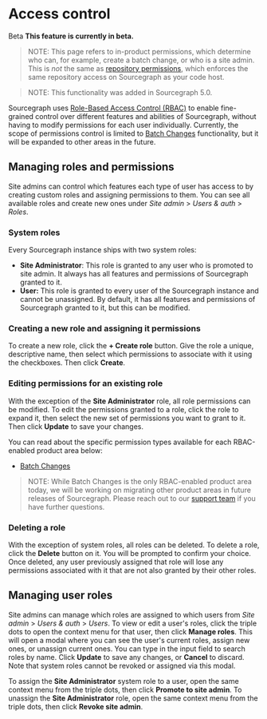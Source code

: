 # Access control

<aside class="beta">
<p>
<span class="badge badge-beta">Beta</span> <strong>This feature is currently in beta.</strong>
</p>
</aside>

> NOTE: This page refers to in-product permissions, which determine who can, for example, create a batch change, or who is a site admin. This is *not* the same as [repository permissions](../permissions/index.md), which enforces the same repository access on Sourcegraph as your code host.

> NOTE: This functionality was added in Sourcegraph 5.0.

Sourcegraph uses [Role-Based Access Control (RBAC)](https://en.wikipedia.org/wiki/Role-based_access_control) to enable fine-grained control over different features and abilities of Sourcegraph, without having to modify permissions for each user individually. Currently, the scope of permissions control is limited to [Batch Changes](batch_changes.md) functionality, but it will be expanded to other areas in the future.

## Managing roles and permissions

<!-- TODO: Screenshots -->

Site admins can control which features each type of user has access to by creating custom roles and assigning permissions to them. You can see all available roles and create new ones under _Site admin_ > _Users & auth_ > _Roles_.

### System roles

Every Sourcegraph instance ships with two system roles:

- **Site Administrator**: This role is granted to any user who is promoted to site admin. It always has all features and permissions of Sourcegraph granted to it.
- **User:** This role is granted to every user of the Sourcegraph instance and cannot be unassigned. By default, it has all features and permissions of Sourcegraph granted to it, but this can be modified.

### Creating a new role and assigning it permissions

To create a new role, click the **+ Create role** button. Give the role a unique, descriptive name, then select which permissions to associate with it using the checkboxes. Then click **Create**.

### Editing permissions for an existing role

With the exception of the **Site Administrator** role, all role permissions can be modified. To edit the permissions granted to a role, click the role to expand it, then select the new set of permissions you want to grant to it. Then click **Update** to save your changes.

You can read about the specific permission types available for each RBAC-enabled product area below:

- [Batch Changes](./batch_changes.md)

> NOTE: While Batch Changes is the only RBAC-enabled product area today, we will be working on migrating other product areas in future releases of Sourcegraph. Please reach out to our [support team](mailto:support@sourcegraph.com) if you have further questions. 

### Deleting a role

With the exception of system roles, all roles can be deleted. To delete a role, click the **Delete** button on it. You will be prompted to confirm your choice. Once deleted, any user previously assigned that role will lose any permissions associated with it that are not also granted by their other roles.

## Managing user roles

Site admins can manage which roles are assigned to which users from _Site admin_ > _Users & auth_ > _Users_. To view or edit a user's roles, click the triple dots to open the context menu for that user, then click **Manage roles**. This will open a modal where you can see the user's current roles, assign new ones, or unassign current ones. You can type in the input field to search roles by name. Click **Update** to save any changes, or **Cancel** to discard. Note that system roles cannot be revoked or assigned via this modal.

To assign the **Site Administrator** system role to a user, open the same context menu from the triple dots, then click **Promote to site admin**. To unassign the **Site Administrator** role, open the same context menu from the triple dots, then click **Revoke site admin**.
